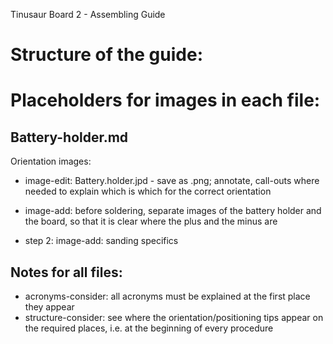 Tinusaur Board 2 - Assembling Guide

# Structure of the guide:

# Placeholders for images in each file:

## Battery-holder.md
Orientation images:
- image-edit: Battery.holder.jpd - save as .png; annotate, call-outs where needed to explain which is which for the correct orientation
- image-add: before soldering, separate images of the battery holder and the board, so that it is clear where the plus and the minus are

- step 2: image-add: sanding specifics

## Notes for all files:
- acronyms-consider: all acronyms must be explained at the first place they appear
- structure-consider: see where the orientation/positioning tips appear on the required places, i.e. at the beginning of every procedure
